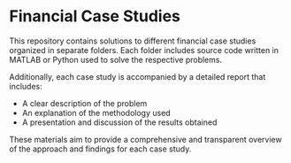 # Financial Case Studies

This repository contains solutions to different financial case studies organized in separate folders. Each folder includes source code written in MATLAB or Python used to solve the respective problems.

Additionally, each case study is accompanied by a detailed report that includes:
- A clear description of the problem
- An explanation of the methodology used
- A presentation and discussion of the results obtained

These materials aim to provide a comprehensive and transparent overview of the approach and findings for each case study.
